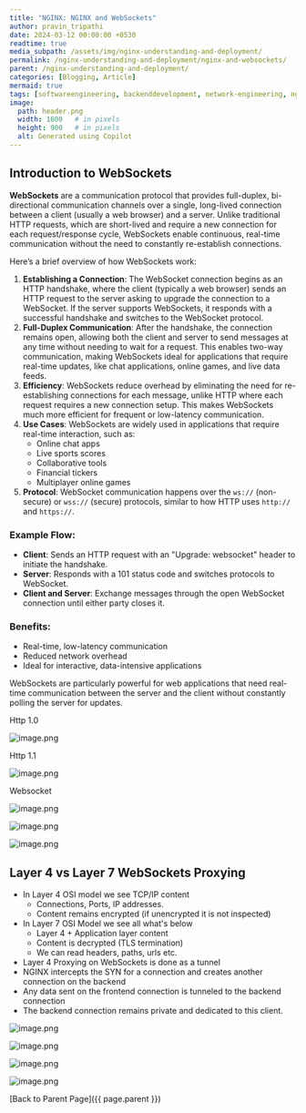 ```yaml
---
title: "NGINX: NGINX and WebSockets"
author: pravin_tripathi
date: 2024-03-12 00:00:00 +0530
readtime: true
media_subpath: /assets/img/nginx-understanding-and-deployment/
permalink: /nginx-understanding-and-deployment/nginx-and-websockets/
parent: /nginx-understanding-and-deployment/
categories: [Blogging, Article]
mermaid: true
tags: [softwareengineering, backenddevelopment, network-engineering, nginx]
image:
  path: header.png
  width: 1600   # in pixels
  height: 900   # in pixels
  alt: Generated using Copilot
---
```


## Introduction to WebSockets

**WebSockets** are a communication protocol that provides full-duplex, bi-directional communication channels over a single, long-lived connection between a client (usually a web browser) and a server. Unlike traditional HTTP requests, which are short-lived and require a new connection for each request/response cycle, WebSockets enable continuous, real-time communication without the need to constantly re-establish connections.

Here’s a brief overview of how WebSockets work:

1. **Establishing a Connection**: The WebSocket connection begins as an HTTP handshake, where the client (typically a web browser) sends an HTTP request to the server asking to upgrade the connection to a WebSocket. If the server supports WebSockets, it responds with a successful handshake and switches to the WebSocket protocol.
2. **Full-Duplex Communication**: After the handshake, the connection remains open, allowing both the client and server to send messages at any time without needing to wait for a request. This enables two-way communication, making WebSockets ideal for applications that require real-time updates, like chat applications, online games, and live data feeds.
3. **Efficiency**: WebSockets reduce overhead by eliminating the need for re-establishing connections for each message, unlike HTTP where each request requires a new connection setup. This makes WebSockets much more efficient for frequent or low-latency communication.
4. **Use Cases**: WebSockets are widely used in applications that require real-time interaction, such as:
    - Online chat apps
    - Live sports scores
    - Collaborative tools
    - Financial tickers
    - Multiplayer online games
5. **Protocol**: WebSocket communication happens over the `ws://` (non-secure) or `wss://` (secure) protocols, similar to how HTTP uses `http://` and `https://`.

### Example Flow:

- **Client**: Sends an HTTP request with an "Upgrade: websocket" header to initiate the handshake.
- **Server**: Responds with a 101 status code and switches protocols to WebSocket.
- **Client and Server**: Exchange messages through the open WebSocket connection until either party closes it.

### Benefits:

- Real-time, low-latency communication
- Reduced network overhead
- Ideal for interactive, data-intensive applications

WebSockets are particularly powerful for web applications that need real-time communication between the server and the client without constantly polling the server for updates.

Http 1.0

![image.png](nginx-and-websockets/image.png)

Http 1.1

![image.png](nginx-and-websockets/image%201.png)

Websocket

![image.png](nginx-and-websockets/image%202.png)

![image.png](nginx-and-websockets/image%203.png)

![image.png](nginx-and-websockets/image%204.png)

## Layer 4 vs Layer 7 WebSockets Proxying

- In Layer 4 OSI model we see TCP/IP content
    - Connections, Ports, IP addresses.
    - Content remains encrypted (if unencrypted it is not inspected)
- In Layer 7 OSI Model we see all what's below
    - Layer 4 + Application layer content
    - Content is decrypted (TLS termination)
    - We can read headers, paths, urls etc.
- Layer 4 Proxying on WebSockets is done as a tunnel
- NGINX intercepts the SYN for a connection and creates another connection on the backend
- Any data sent on the frontend connection is tunneled to the backend connection
- The backend connection remains private and dedicated to this client.

![image.png](nginx-and-websockets/image%205.png)

![image.png](nginx-and-websockets/image%206.png)

![image.png](nginx-and-websockets/image%207.png)

![image.png](nginx-and-websockets/image%208.png)

[Back to Parent Page]({{ page.parent }})